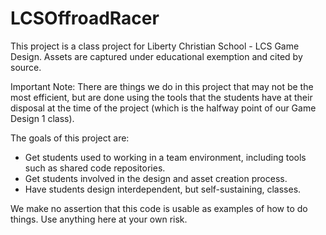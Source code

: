 # LCSOffroadRacer

This project is a class project for Liberty Christian School - LCS Game Design. 
Assets are captured under educational exemption and cited by source. 

Important Note: There are things we do in this project that may not be the most efficient,
but are done using the tools that the students have at their disposal at the time of the project
(which is the halfway point of our Game Design 1 class).

The goals of this project are: 
- Get students used to working in a team environment, including tools such as shared code repositories.
- Get students involved in the design and asset creation process. 
- Have students design interdependent, but self-sustaining, classes.

We make no assertion that this code is usable as examples of how to do things. Use anything here at your own risk.
